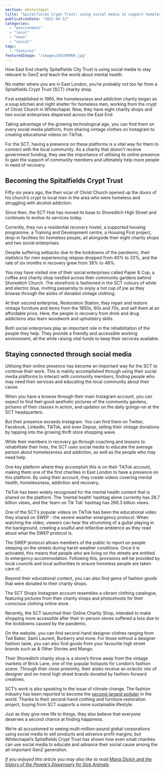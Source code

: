 ```yaml
---
section: whitechapel
title: "Spitalfields Crypt Trust: using social media to support homelessness and addiction"
publicationDate: "2022-04-12"
categories: 
  - "environment"
  - "local"
  - "news"
  - "social"
tags: 
  - "features"
featuredImage: "/images/DSC00969.jpg"
---
```


How East End charity Spitalfields City Trust is using social media to stay relevant to GenZ and teach the world about mental health.

No matter where you are in East London, you’re probably not too far from a Spitalfields Crypt Trust (SCT) charity shop.

First established in 1965, the homelessness and addiction charity began as a soup kitchen and night shelter for homeless men, working from the crypt of Christ Church in Whitechapel. Now, they have eight charity shops and two social enterprises dispersed across the East End.

Taking advantage of the growing technological age, you can find them on every social media platform, from sharing vintage clothes on Instagram to creating educational videos on TikTok. 

For the SCT, having a presence on these platforms is a vital way for them to connect with the local community. As a charity that doesn’t receive government funding, they see the importance of utilising its online presence to gain the support of community members and ultimately help more people in need of recovery. 

## Becoming the Spitalfields Crypt Trust

Fifty-six years ago, the then vicar of Christ Church opened up the doors of his church’s crypt to local men in the area who were homeless and struggling with alcohol addiction. 

Since then, the SCT Hub has moved its base to Shoreditch High Street and continues to evolve its services today.

Currently, they run a residential recovery hostel, a supported housing programme, a Training and Development centre, a Housing First project, drop-in facilities for homeless people, all alongside their eight charity shops and two social enterprises. 

Despite suffering setbacks due to the lockdowns of the pandemic, their statistics for men experiencing relapse dropped from 40% to 33%, and the rate of six months in recovery grew from 38% to 48%.

You may have visited one of their social enterprises called Paper & Cup, a coffee and charity shop nestled across their community gardens behind Shoreditch Church. The storefront is fashioned in the SCT colours of white and electric blue, inviting passersby to enjoy a hot cup of joe as they browse through the aisles of donated vintage clothing. 

At their second enterprise, Restoration Station, they repair and restore vintage furniture and items from the 1950s, 60s and 70s, and sell them at an affordable price. Here, the people in recovery from drink and drug addictions also learn woodwork and upholstery skills.

Both social enterprises play an important role in the rehabilitation of the people they help. They provide a friendly and accessible working environment, all the while raising vital funds to keep their services available.

## Staying connected through social media

Utilising their online presence has become an important way for the SCT to continue their work. This is mainly accomplished through using their social media platforms to interact with community members, finding people who may need their services and educating the local community about their cause.

When you have a browse through their main Instagram account, you can expect to find feel-good aesthetic pictures of the community gardens, pictures of their classes in action, and updates on the daily goings-on at the SCT headquarters. 

But their presence exceeds Instagram. You can find them on Twitter, Facebook, LinkedIn, TikTok, and even Depop, selling their vintage donations by tapping into the growing thrift store shopping wave.

While their members in recovery go through coaching and lessons to rehabilitate their lives, the SCT uses social media to educate the average person about homelessness and addiction, as well as the people who may need help.

One key platform where they accomplish this is on their TikTok account, making them one of the first charities in East London to have a presence on this platform. By using their account, they create videos covering mental health, homelessness, addiction and recovery.

TikTok has been widely recognised for the mental health content that is shared on the platform. The ‘mental health’ hashtag alone currently has 28.7 billion views, and the ‘learn on Tik Tok’ hashtag has 266.3 billion views.

One of the SCT’s popular videos on TikTok has been the educational video they shared on SWEP - the severe weather emergency protocol. When watching the video, viewers can hear the strumming of a guitar playing in the background, creating a soulful and reflective ambience as they read about what the SWEP protocol is. 

The SWEP protocol allows members of the public to report on people sleeping on the streets during harsh weather conditions. Once it is activated, this means that people who are living on the streets are entitled to emergency accommodation. Following this, provisions will be provided by local councils and local authorities to ensure homeless people are taken care of. 

Beyond their educational content, you can also find gems of fashion goods that were donated to their charity shops. 

The SCT Shops Instagram account resembles a vibrant clothing catalogue, featuring pictures from their charity shops and photoshoots for their conscious clothing online store.

Recently, the SCT launched their Online Charity Shop, intended to make shopping more accessible after their in-person stores suffered a loss due to the lockdowns caused by the pandemic. 

On the website, you can find second-hand designer clothes ranging from Ted Baker, Saint Laurent, Burberry and more. For those without a designer fashion taste, you can also find goods from your favourite high street brands such as & Other Stories and Mango. 

Their Shoreditch charity shop is a stone’s throw away from the vintage markets of Brick Lane, one of the popular hotspots for London’s fashion scene. Through their close proximity, their aisles receive an eclectic mix of designer and on-trend high street brands donated by fashion-forward creatives. 

SCT’s work is also speaking to the issue of climate change. The fashion industry has been reported to become the [second-largest polluter](https://www.sustainyourstyle.org/en/whats-wrong-with-the-fashion-industry) in the world. Thanks to their second-hand clothing and furniture restoration project, buying from SCT supports a more sustainable lifestyle.   

Just as they give new life to things, they also believe that everyone deserves a second chance at finding happiness.

We’re all accustomed to seeing multi-million-pound global corporations using social media to sell products and advance profit margins, but Whitechapel’s Spitalfields Crypt Trust has shown how even small charities can use social media to educate and advance their social cause among the all-important GenZ generation.

_If you enjoyed this article you may also like to read_ _[Maria Dickin and the history of the People’s Dispensary for Sick Animals](https://whitechapellondon.co.uk/maria-dickin-pdsa-animal-charity-history/)_.
